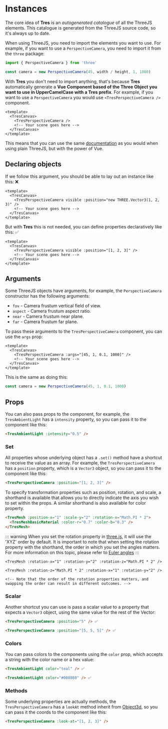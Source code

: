 # Instances

The core idea of **Tres** is an _autogenerated catalogue_ of all the ThreeJS elements. This catalogue is generated from the ThreeJS source code, so it's always up to date.

When using ThreeJS, you need to import the elements you want to use. For example, if you want to use a `PerspectiveCamera`, you need to import it from the `three` package:

```js
import { PerspectiveCamera } from 'three'

const camera = new PerspectiveCamera(45, width / height, 1, 1000)
```

With **Tres** you don't need to import anything, that's because **Tres** automatically generate a **Vue Component based of the Three Object you want to use in UpperCamelCase with a Tres prefix**. For example, if you want to use a `PerspectiveCamera` you would use `<TresPerspectiveCamera />` component.

```vue
<template>
  <TresCanvas>
    <TresPerspectiveCamera />
    <!-- Your scene goes here -->
  </TresCanvas>
</template>
```

This means that you can use the same [documentation](https://threejs.org/docs/) as you would when using plain ThreeJS, but with the power of Vue.

## Declaring objects

If we follow this argument, you should be able to lay out an instance like this: ❌

```vue
<template>
  <TresCanvas>
    <TresPerspectiveCamera visible :position="new THREE.Vector3(1, 2, 3)" />
    <!-- Your scene goes here -->
  </TresCanvas>
</template>
```

But with **Tres** this is not needed, you can define properties declaratively like this: ✅

```vue
<template>
  <TresCanvas>
    <TresPerspectiveCamera visible :position="[1, 2, 3]" />
    <!-- Your scene goes here -->
  </TresCanvas>
</template>
```

## Arguments

Some ThreeJS objects have arguments, for example, the `PerspectiveCamera` constructor has the following arguments:

- `fov` - Camera frustum vertical field of view.
- `aspect` - Camera frustum aspect ratio.
- `near` - Camera frustum near plane.
- `far` - Camera frustum far plane.

To pass these arguments to the `TresPerspectiveCamera` component, you can use the `args` prop:

```vue
<template>
  <TresCanvas>
    <TresPerspectiveCamera :args="[45, 1, 0.1, 1000]" />
    <!-- Your scene goes here -->
  </TresCanvas>
</template>
```

This is the same as doing this:

```ts
const camera = new PerspectiveCamera(45, 1, 0.1, 1000)
```

## Props

You can also pass props to the component, for example, the `TresAmbientLight` has a `intensity` property, so you can pass it to the component like this:

```html
<TresAmbientLight :intensity="0.5" />
```

### Set

All properties whose underlying object has a `.set()` method have a shortcut to receive the value as an array. For example, the `TresPerspectiveCamera` has a `position` property, which is a `Vector3` object, so you can pass it to the component like this:

```html
<TresPerspectiveCamera :position="[1, 2, 3]" />
```

To specify transformation properties such as position, rotation, and scale, a shorthand is available that allows you to directly indicate the axis you wish to set within the props. A similar shorthand is also available for color property.

<!-- I changed color syntax from vue to html, because vue seems broken and does not color nested components -->
```html
<TresMesh :position-x="1" :scale-y="2" :rotation-x="Math.PI * 2">
  <TresMeshBasicMaterial :color-r="0.7" :color-b="0.3" />
</TresMesh>
```

::: warning
When you set the rotation property in [three.js](https://threejs.org/docs/index.html#api/en/math/Euler), it will use the 'XYZ' order by default.
It is important to note that when setting the rotation property with the shorthand, the order in which you set the angles matters. For more information on this topic, please refer to  [Euler angles](https://en.wikipedia.org/wiki/Euler_angles)
:::

```vue
<TresMesh :rotation-x="1" :rotation-y="2" :rotation-z="Math.PI * 2" />

<TresMesh :rotation-z="Math.PI * 2" :rotation-x="1" :rotation-y="2" />

<!-- Note that the order of the rotation properties matters, and swapping the order can result in different outcomes. -->
```

### Scalar

Another shortcut you can use is pass a scalar value to a property that expects a `Vector3` object, using the same value for the rest of the Vector:

```html
<TresPerspectiveCamera :position="5" /> ✅
```

```html
<TresPerspectiveCamera :position="[5, 5, 5]" /> ✅
```

### Colors

You can pass colors to the components using the `color` prop, which accepts a string with the color name or a hex value:

```html
<TresAmbientLight color="teal" /> ✅
```

```html
<TresAmbientLight color="#008080" /> ✅
```

### Methods

Some underlying properties are actually methods, the `TresPerspectiveCamera` has a `lookAt` method inherit from [Object3d](https://threejs.org/docs/#api/en/core/Object3D.lookAt), so you can pass it the coords to the component like this:

```html
<TresPerspectiveCamera :look-at="[1, 2, 3]" />
```

